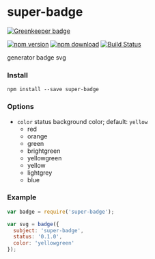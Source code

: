 # super-badge

[![Greenkeeper badge](https://badges.greenkeeper.io/noyobo/super-badge.svg)](https://greenkeeper.io/)

[![npm version](http://img.shields.io/npm/v/super-badge.svg)](https://www.npmjs.org/package/super-badge)
[![npm download](http://img.shields.io/npm/dm/super-badge.svg)](https://www.npmjs.org/package/super-badge)
[![Build Status](https://travis-ci.org/noyobo/super-badge.svg)](https://travis-ci.org/noyobo/super-badge)

generator badge svg

### Install

`npm install --save super-badge`

### Options

* `color` status background color; default: `yellow`
  * red
  * orange
  * green
  * brightgreen
  * yellowgreen
  * yellow
  * lightgrey
  * blue

### Example

```js
var badge = require('super-badge');

var svg = badge({
  subject: 'super-badge',
  status: '0.1.0',
  color: 'yellowgreen'
});

```

